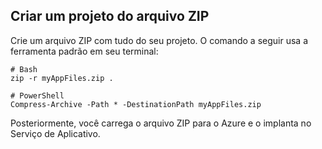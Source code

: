 ## <a name="create-a-project-zip-file"></a>Criar um projeto do arquivo ZIP

Crie um arquivo ZIP com tudo do seu projeto. O comando a seguir usa a ferramenta padrão em seu terminal:

```
# Bash
zip -r myAppFiles.zip .

# PowerShell
Compress-Archive -Path * -DestinationPath myAppFiles.zip
``` 

Posteriormente, você carrega o arquivo ZIP para o Azure e o implanta no Serviço de Aplicativo.